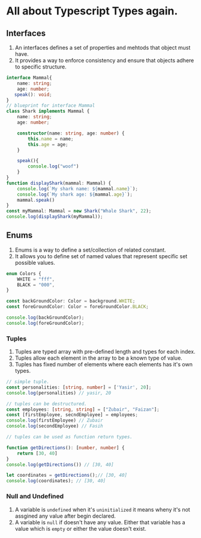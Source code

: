 # All about Typescript Types again.


## Interfaces

1. An interfaces defines a set of properties and mehtods that object must have.
2. It provides a way to enforce consistency and ensure that objects adhere to specific structure.

```typescript
interface Mammal{
    name: string;
    age: number;
   speak(): void;
}
// blueprint for interface Mammal
class Shark implements Mammal {
    name: string;
    age: number;

    constructor(name: string, age: number) {
        this.name = name;
        this.age = age;
    }

    speak(){
        console.log("woof")
    }
}
function displayShark(mammal: Mammal) {
    console.log(`My shark name: ${mammal.name}`);
    console.log(`My shark age: ${mammal.age}`);
    mammal.speak()
}
const myMammal: Mammal = new Shark("Whale Shark", 22);
console.log(displayShark(myMammal));
```


## Enums

1. Enums is a way to define a set/collection of related constant.
2. It allows you to define set of named values that represent specific set possible values.

```typescript
enum Colors {
    WHITE = "fff",
    BLACK = "000",
}

const backGroundColor: Color = background.WHITE;
const foreGroundColor: Color = foreGroundColor.BLACK;

console.log(backGroundColor);
console.log(foreGroundColor);
```

### Tuples

1. Tuples are typed array with pre-defined length and types for each index.
2. Tuples allow each element in the array to be a known type of value.
3. Tuples has fixed number of elements where each elements has it's own types.

```typescript
// simple tuple.
const personalities: [string, number] = ['Yasir', 20];
console.log(personalities) // yasir, 20

// tuples can be destructured.
const employees: [string, string] = ["Zubair", "Faizan"];
const [firstEmployee, secndEmployee] = employees;
console.log(firstEmployee) // Zubair
console.log(secondEmployee) // Fasih

// tuples can be used as function return types.

function getDirections(): [number, number] {
    return [30, 40]
}
console.log(getDirections()) // [30, 40]

let coordinates = getDirections();// [30, 40] 
console.log(coordinates); // [30, 40] 
```


### Null and Undefined
 
1. A variable is `undefined` when it's `uninitialized` it means wheny it's not assgined any value after begin declared. 
2. A variable is `null` if doesn't have any value. Either that variable has a value which is `empty` or either the value doesn't exist.

